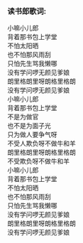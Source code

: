 

### 读书郎歌词:

小嘛小儿郎  
背着那书包上学堂  
不怕太阳晒  
也不怕那风雨刮  
只怕先生骂我懒哪  
没有学问啰无颜见爹娘  
朗里格朗里呀朗格里格朗  
没有学问啰无颜见爹娘  
小嘛小儿郎  
背着那书包上学堂  
不是为做官  
也不是为面子光  
只为做人要争气呀  
不受人欺负呀不做牛和羊  
朗里格朗里呀朗格里格朗  
不受欺负呀不做牛和羊  
小嘛小儿郎  
背着那书包上学堂  
不怕太阳晒  
也不怕那风雨刮  
只怕先生骂我懒哪  
没有学问啰无颜见爹娘  
朗里格朗里呀朗格里格朗  
没有学问啰无颜见爹娘


